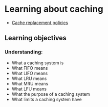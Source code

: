 # Learning about caching
* [Cache replacement policies](https://en.wikipedia.org/wiki/Cache_replacement_policies)

## Learning objectives
### Understanding:
* What a caching system is
* What FIFO means
* What LIFO means
* What LRU means
* What MRU means
* What LFU means
* What the purpose of a caching system
* What limits a caching system have


